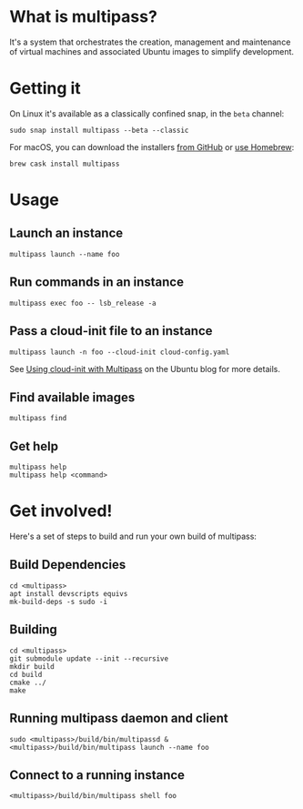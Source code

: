 # What is multipass?

It's a system that orchestrates the creation, management and maintenance
of virtual machines and associated Ubuntu images to simplify development.

# Getting it

On Linux it's available as a classically confined snap, in the `beta` channel:

```
sudo snap install multipass --beta --classic
```

For macOS, you can download the installers [from GitHub](https://github.com/CanonicalLtd/multipass/releases) or [use Homebrew](https://github.com/Homebrew/brew):

```
brew cask install multipass
```

# Usage

## Launch an instance
```
multipass launch --name foo
```

## Run commands in an instance
```
multipass exec foo -- lsb_release -a
```

## Pass a cloud-init file to an instance
```
multipass launch -n foo --cloud-init cloud-config.yaml
```

See [Using cloud-init with Multipass](https://blog.ubuntu.com/2018/04/02/using-cloud-init-with-multipass) on the Ubuntu blog for more details.

## Find available images
```
multipass find
```

## Get help
```
multipass help
multipass help <command>
```

# Get involved!

Here's a set of steps to build and run your own build of multipass:

## Build Dependencies

```
cd <multipass>
apt install devscripts equivs
mk-build-deps -s sudo -i
```

## Building

```
cd <multipass>
git submodule update --init --recursive
mkdir build
cd build
cmake ../
make
```

## Running multipass daemon and client

```
sudo <multipass>/build/bin/multipassd &
<multipass>/build/bin/multipass launch --name foo
```

## Connect to a running instance

```
<multipass>/build/bin/multipass shell foo
```
